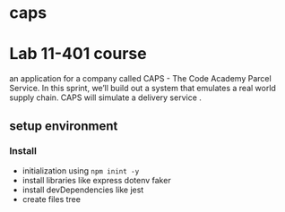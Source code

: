 # caps

# Lab 11-401 course 
an application for a company called CAPS - The Code Academy Parcel Service. In this sprint, we’ll build out a system that emulates a real world supply chain. CAPS will simulate a delivery service .

## setup  environment

### Install
- initialization using  `npm inint -y`
- install libraries like express dotenv faker
- install devDependencies like jest 
- create files tree

